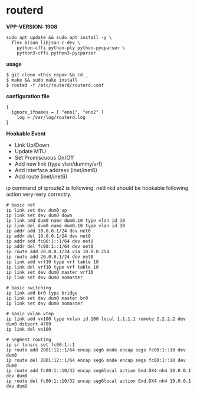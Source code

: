 
# routerd

**VPP-VERSION: 1908**

```
sudo apt update && sudo apt install -y \
  flex bison libjson-c-dev \
	python-cffi python-ply python-pycparser \
	python3-cffi python3-pycparser
```

**usage**
```
$ git clone <this repo> && cd _
$ make && sudo make install
$ routed -f /etc/routerd/routerd.conf
```

**configuration file**
```
{
  ignore_ifnames = [ "eno1", "eno2" ]
	log = /var/log/routerd.log
}
```

**Hookable Event**
- Link Up/Down
- Update MTU
- Set Promiscuous On/Off
- Add new link (type vlan/dummy/vrf)
- Add interface address (inet/inet6)
- Add route (inet/inet6)

ip command of iproute2 is following.
netlinkd should be hookable following action very-very correctry.
```
# basic net
ip link set dev dum0 up
ip link set dev dum0 down
ip link add dum0 name dum0.10 type vlan id 10
ip link del dum0 name dum0.10 type vlan id 10
ip addr add 10.0.0.1/24 dev net0
ip addr del 10.0.0.1/24 dev net0
ip addr add fc00:1::1/64 dev net0
ip addr del fc00:1::1/64 dev net0
ip route add 20.0.0.1/24 via 10.0.0.254
ip route add 20.0.0.1/24 dev net0
ip link add vrf10 type vrf table 10
ip link del vrf10 type vrf table 10
ip link set dev dum0 master vrf10
ip link set dev dum0 nomaster

# basic switching
ip link add br0 type bridge
ip link set dev dum0 master br0
ip link set dev dum0 nomaster

# basic vxlan vtep
ip link add vx100 type vxlan id 100 local 1.1.1.1 remote 2.2.2.2 dev dum0 dstport 4789
ip link del vx100

# segment routing
ip sr tunsrc set fc00:1::1
ip route add 2001:12::1/64 encap seg6 mode encap segs fc00:1::10 dev dum0
ip route del 2001:12::1/64 encap seg6 mode encap segs fc00:1::10 dev dum0
ip route add fc00:1::10/32 encap seg6local action End.DX4 nh4 10.0.0.1 dev dum0
ip route del fc00:1::10/32 encap seg6local action End.DX4 nh4 10.0.0.1 dev dum0
```
